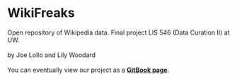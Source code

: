 # WikiFreaks
Open repository of Wikipedia data. Final project LIS 546 (Data Curation II) at UW.
<br><br>
by Joe Lollo and Lily Woodard
<br><br>
You can eventually view our project as a **[GitBook page](https://joe-lollo.gitbook.io/wikifreaks/)**.
